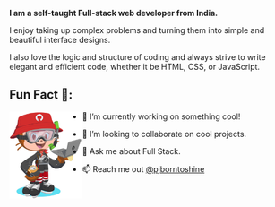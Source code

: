 **I am a self-taught Full-stack web developer from India.**

I enjoy taking up complex problems and turning them into simple and beautiful interface designs.  


I also love the logic and structure of coding and always strive to write elegant and efficient code, whether it be HTML, CSS, or JavaScript.



## Fun Fact 🎈:
<div>
  <img src="https://github.com/Pjborntoshine/projects-main/blob/7d2ccdf49c1b27e21c101e7d73b695df766fd7b9/Glowing%20Login%20Form/pj12.png" alt="pj" width="130px" align="left">




  
  - 🔭 I’m currently working on something cool!
   
  - 👯 I’m looking to collaborate on cool projects.
   
  - 💬 Ask me about Full Stack.
   
  - 📫 Reach me out [@pjborntoshine](https://www.linkedin.com/in/prajwal-jawanjal-08896823a/)
</div>
